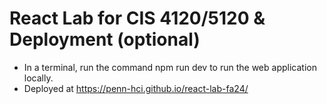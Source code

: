 # React Lab for CIS 4120/5120 & Deployment (optional)

- In a terminal, run the command npm run dev to run the web application locally.
- Deployed at https://penn-hci.github.io/react-lab-fa24/

